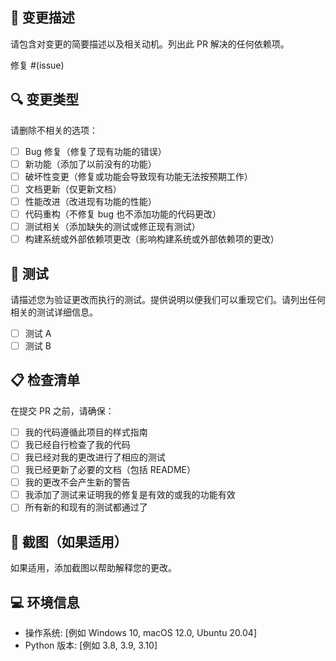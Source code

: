 ## 📝 变更描述
请包含对变更的简要描述以及相关动机。列出此 PR 解决的任何依赖项。

修复 #(issue)

## 🔍 变更类型
请删除不相关的选项：

- [ ] Bug 修复（修复了现有功能的错误）
- [ ] 新功能（添加了以前没有的功能）
- [ ] 破坏性变更（修复或功能会导致现有功能无法按预期工作）
- [ ] 文档更新（仅更新文档）
- [ ] 性能改进（改进现有功能的性能）
- [ ] 代码重构（不修复 bug 也不添加功能的代码更改）
- [ ] 测试相关（添加缺失的测试或修正现有测试）
- [ ] 构建系统或外部依赖项更改（影响构建系统或外部依赖项的更改）

## 🧪 测试
请描述您为验证更改而执行的测试。提供说明以便我们可以重现它们。请列出任何相关的测试详细信息。

- [ ] 测试 A
- [ ] 测试 B

## 📋 检查清单
在提交 PR 之前，请确保：

- [ ] 我的代码遵循此项目的样式指南
- [ ] 我已经自行检查了我的代码
- [ ] 我已经对我的更改进行了相应的测试
- [ ] 我已经更新了必要的文档（包括 README）
- [ ] 我的更改不会产生新的警告
- [ ] 我添加了测试来证明我的修复是有效的或我的功能有效
- [ ] 所有新的和现有的测试都通过了

## 📸 截图（如果适用）
如果适用，添加截图以帮助解释您的更改。

## 💻 环境信息
- 操作系统: [例如 Windows 10, macOS 12.0, Ubuntu 20.04]
- Python 版本: [例如 3.8, 3.9, 3.10] 
